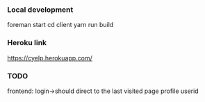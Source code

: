 ### Local development
foreman start 
cd client
yarn run build

### Heroku link
https://cyelp.herokuapp.com/


### TODO
frontend: login->should direct to the last visited page
profile userid